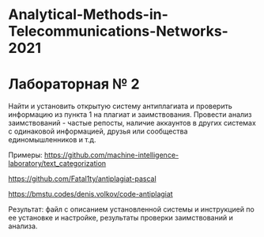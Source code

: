 # Analytical-Methods-in-Telecommunications-Networks-2021
# Лабораторная № 2
Найти и установить открытую систему антиплагиата и проверить информацию из пункта 1 на плагиат и заимствования. Провести анализ заимствований - частые репосты, наличие аккаунтов в других системах с одинаковой информацией, друзья или сообщества единомышленников и т.д.

Примеры:
https://github.com/machine-intelligence-laboratory/text_categorization

https://github.com/Fatal1ty/antiplagiat-pascal

https://bmstu.codes/denis.volkov/code-antiplagiat

Результат: файл с описанием установленной системы и инструкцией по ее установке и настройке, результаты проверки заимствований и анализа.
